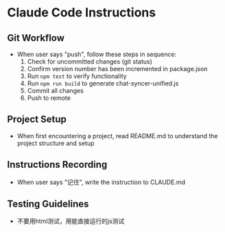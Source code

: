 # Claude Code Instructions

## Git Workflow
- When user says "push", follow these steps in sequence:
  1. Check for uncommitted changes (git status)
  2. Confirm version number has been incremented in package.json
  3. Run `npm test` to verify functionality
  4. Run `npm run build` to generate chat-syncer-unified.js
  5. Commit all changes
  6. Push to remote

## Project Setup
- When first encountering a project, read README.md to understand the project structure and setup

## Instructions Recording
- When user says "记住", write the instruction to CLAUDE.md

## Testing Guidelines
- 不要用html测试，用能直接运行的js测试